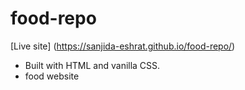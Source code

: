 # food-repo
[Live site] (https://sanjida-eshrat.github.io/food-repo/)

- Built with HTML and vanilla CSS.
- food website
